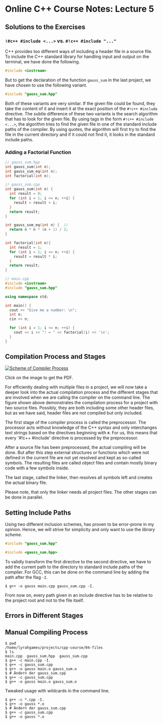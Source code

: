 # Online C++ Course Notes: Lecture 5

## Solutions to the Exercises

### `!#c++ #include <...>` vs. `#!c++ #include "..."`

C++ provides too different ways of including a header file in a source file.
To include the C++ standard library for handling input and output on the terminal, we have done the following.

```c++
#include <iostream>
```

But to get the declaration of the function `gauss_sum` in the last project, we have chosen to use the following variant.

```c++
#include "gauss_sum.hpp"
```

Both of these variants are very similar.
If the given file could be found, they take the content of it and insert it at the exact position of the `#!c++ #include` directive.
The subtle difference of these two variants is the search algorithm that has to look for the given file.
By using tags in the form `#!c++ #include <...>`, the algorithm tries to find the given file in one of the standard include paths of the compiler.
By using quotes, the algorithm will first try to find the file in the current directory and if it could not find it, it looks in the standard include paths. 

### Adding a Factorial Function

```c++
// gauss_sum.hpp
int gauss_sum(int n);
int gauss_sum_eq(int n);
int factorial(int n);
```

```c++
// gauss_sum.cpp
int gauss_sum(int n) {
  int result = 0;
  for (int i = 1; i <= n; ++i) {
    result = result + i;
  }
  return result;
}

int gauss_sum_eq(int n) {  //
  return n * n * (n + 1) / 2;
}

int factorial(int n){
  int result = 1;
  for (int i = 1; i <= n; ++i) {
    result = result * i;
  }
  return result;
}
```

```c++
// main.cpp
#include <iostream>
#include "gauss_sum.hpp"

using namespace std;

int main() {
  cout << "Give me a number: \n";
  int n;
  cin >> n;

  for (int i = 1; i <= n; ++i) {
    cout << i << "! = " << factorial(i) << '\n';
  }
}

```

## Compilation Process and Stages

[![Scheme of Compiler Process](../../../assets/images/compiler_process.png)](../../../assets/images/compiler_process.pdf)

Click on the image to get the PDF.

For efficiently dealing with multiple files in a project, we will now take a deeper look into the actual compilation process and the different stages that are involved when we are calling the compiler on the command line.
The figure shown above demonstrates the compilation process for a project with two source files.
Possibly, they are both including some other header files, but as we have said, header files are not compiled but only included.

The first stage of the compiler process is called the preprocessor.
The processor acts without knowledge of the C++ syntax and only interchanges text strings based on the directives beginning with `#`.
For us, this means that every '#!c++ #include' directive is processed by the preprocessor.

After a source file has been preprocessed, the actual compiling will be done.
But after this step external structures or functions which were not defined in the current file are not yet resolved and kept as so-called symbols.
The resulting files are called object files and contain mostly binary code with a few symbols inside.

The last stage, called the linker, then resolves all symbols left and creates the actual binary file.

Please note, that only the linker needs all project files.
The other stages can be done in parallel.

## Setting Include Paths

Using two different inclusion schemes, has proven to be error-prone in my opinion.
Hence, we will strive for simplicity and only want to use the *library scheme*.

```c++
#include "gauss_sum.hpp"
```

```c++
#include <gauss_sum.hpp>
```

To validly transform the first directive to the second directive, we have to add the current path to the directory to standard include paths of the compiler.
For GCC, this can be done on the command line by adding the path after the flag `-I`.

    $ g++ -o gauss main.cpp gauss_sum.cpp -I.

From now on, every path given in an include directive has to be relative to the project root and not to the file itself.

## Errors in Different Stages

## Manual Compiling Process

```
$ pwd
/home/lyrahgames/projects/cpp-course/04-files
$ ls
main.cpp  gauss_sum.hpp  gauss_sum.cpp
$ g++ -c main.cpp -I.
$ g++ -c gauss_sum.cpp
$ g++ -o gauss main.o gauss_sum.o
$ # Ändern der gauss_sum.cpp
$ g++ -c gauss_sum.cpp
$ g++ -o gauss main.o gauss_sum.o
```

Tweaked usage with wildcards in the command line.

```
$ g++ -c *.cpp -I.
$ g++ -o gauss *.o
$ # Ändern der gauss_sum.cpp
$ g++ -c gauss_sum.cpp
$ g++ -o gauss *.o
```
